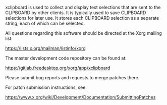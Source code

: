 xclipboard is used to collect and display text selections that are
sent to the CLIPBOARD by other clients.  It is typically used to save
CLIPBOARD selections for later use.  It stores each CLIPBOARD
selection as a separate string, each of which can be selected.

All questions regarding this software should be directed at the
Xorg mailing list:

  https://lists.x.org/mailman/listinfo/xorg

The master development code repository can be found at:

  https://gitlab.freedesktop.org/xorg/app/xclipboard

Please submit bug reports and requests to merge patches there.

For patch submission instructions, see:

  https://www.x.org/wiki/Development/Documentation/SubmittingPatches

